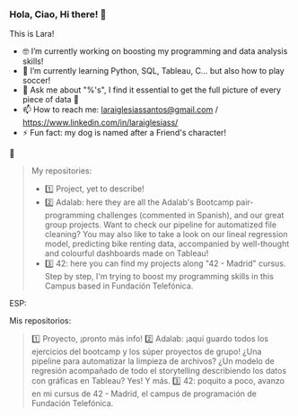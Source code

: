 ### Hola, Ciao, Hi there! 👋

This is Lara! 

- 🤓 I’m currently working on boosting my programming and data analysis skills!
- 🌱 I’m currently learning Python, SQL, Tableau, C... but also how to play soccer!
- 💬 Ask me about "%'s", I find it essential to get the full picture of every piece of data 🧩
- 📫 How to reach me: laraiglesiassantos@gmail.com / https://www.linkedin.com/in/laraiglesiass/ 
- ⚡ Fun fact: my dog is named after a Friend's character! 


🦄 

> My repositories:
> - 1️⃣ Project, yet to describe!
> - 2️⃣ Adalab: here they are all the Adalab's Bootcamp pair-programming challenges (commented in Spanish), and our great group projects. Want to check our pipeline for automatized file cleaning? You may also like to take a look on our lineal regression model, predicting bike renting data, accompanied by well-thought and colourful dashboards made on Tableau! 
> - 3️⃣ 42: here you can find my projects along "42 - Madrid" cursus. Step by step, I'm trying to boost my programming skills in this Campus based in Fundación Telefónica.

ESP:

Mis repositorios:
> 1️⃣ Proyecto, ¡pronto más info!
> 2️⃣ Adalab: ¡aquí guardo todos los ejercicios del bootcamp y los súper proyectos de grupo! ¿Una pipeline para automatizar la limpieza de archivos? ¿Un modelo de regresión acompañado de todo el storytelling describiendo los datos con gráficas en Tableau? Yes! Y más.
> 3️⃣ 42: poquito a poco, avanzo en mi cursus de 42 - Madrid, el campus de programación de Fundación Telefónica.
